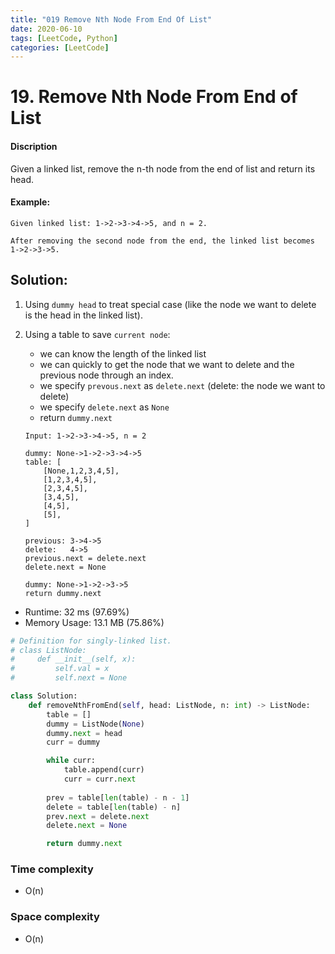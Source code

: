 ```yaml
---
title: "019 Remove Nth Node From End Of List"
date: 2020-06-10
tags: [LeetCode, Python]
categories: [LeetCode]
---
```


# 19. Remove Nth Node From End of List 

#### Discription

Given a linked list, remove the n-th node from the end of list and return its head.


#### Example:

```
Given linked list: 1->2->3->4->5, and n = 2.

After removing the second node from the end, the linked list becomes 1->2->3->5.
```

## Solution:

1. Using `dummy head` to treat special case (like the node we want to delete is the head in the linked list).

2. Using a table to save `current node`:

    - we can know the length of the linked list
    - we can quickly to get the node that we want to delete and the previous node through an index.
    - we specify `prevous.next` as `delete.next` (delete: the node we want to delete)
    - we specify `delete.next` as `None`
    - return `dummy.next`

    ```
    Input: 1->2->3->4->5, n = 2

    dummy: None->1->2->3->4->5
    table: [
        [None,1,2,3,4,5],
        [1,2,3,4,5],
        [2,3,4,5],
        [3,4,5],
        [4,5],
        [5],
    ]

    previous: 3->4->5
    delete:   4->5
    previous.next = delete.next
    delete.next = None

    dummy: None->1->2->3->5 
    return dummy.next
    ```

- Runtime: 32 ms (97.69%)
- Memory Usage: 13.1 MB (75.86%)

```python
# Definition for singly-linked list.
# class ListNode:
#     def __init__(self, x):
#         self.val = x
#         self.next = None

class Solution:
    def removeNthFromEnd(self, head: ListNode, n: int) -> ListNode:
        table = []
        dummy = ListNode(None)
        dummy.next = head
        curr = dummy

        while curr:
            table.append(curr)
            curr = curr.next
        
        prev = table[len(table) - n - 1]
        delete = table[len(table) - n]
        prev.next = delete.next
        delete.next = None

        return dummy.next
```

### Time complexity

- O(n)

### Space complexity

- O(n)
